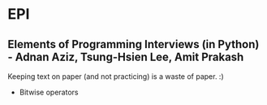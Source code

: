 # EPI
Elements of Programming Interviews (in Python) - Adnan Aziz, Tsung-Hsien Lee, Amit Prakash
-----------

Keeping text on paper (and not practicing) is a waste of paper.
:)
- Bitwise operators
